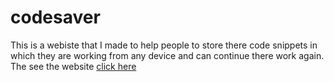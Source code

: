 # codesaver
This is a webiste that I made to help people to store there code snippets in which they are working from any device and can continue there work again.
The see the website [click here](https://codesaver.rf.gd)
